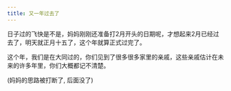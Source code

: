 ```yaml
---
title: 又一年过去了
---
```


日子过的飞快是不是，妈妈刚刚还准备打2月开头的日期呢，才想起来2月已经过去了，明天就正月十五了，这个年就算正式过完了。

这个年，我们是在大同过的，你们见到了很多很多家里的亲戚，这些亲戚估计在未来的许多年里，你们大概都记不清楚。

(妈妈的思路被打断了, 后面没了)
